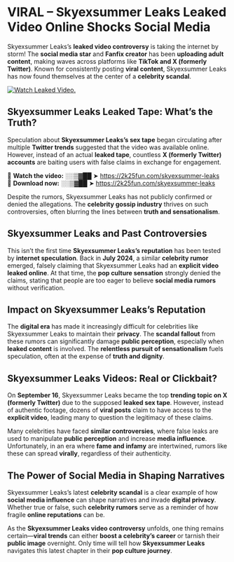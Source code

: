 # VIRAL – Skyexsummer Leaks Leaked Video Online Shocks Social Media 

Skyexsummer Leaks’s **leaked video controversy** is taking the internet by storm! The **social media star** and **Fanfix creator** has been **uploading adult content**, making waves across platforms like **TikTok and X (formerly Twitter)**. Known for consistently posting **viral content**, Skyexsummer Leaks has now found themselves at the center of a **celebrity scandal**.  

[![Watch Leaked Video.](https://miro.medium.com/v2/resize:fit:828/format:webp/1*cilzJN44JGOrTw9NJCrNHA.gif "Watch Leaked Video")](https://2k25fun.com/skyexsummer-leaks)

## **Skyexsummer Leaks Leaked Tape: What’s the Truth?**  
Speculation about **Skyexsummer Leaks’s sex tape** began circulating after multiple **Twitter trends** suggested that the video was available online. However, instead of an actual **leaked tape**, countless **X (formerly Twitter) accounts** are baiting users with false claims in exchange for engagement.  

🔹 **Watch the video:** ░░▒▓██ ➤ https://2k25fun.com/skyexsummer-leaks  
🔹 **Download now:** ░░▒▓██ ➤ https://2k25fun.com/skyexsummer-leaks  

Despite the rumors, Skyexsummer Leaks has not publicly confirmed or denied the allegations. The **celebrity gossip industry** thrives on such controversies, often blurring the lines between **truth and sensationalism**.  

## **Skyexsummer Leaks and Past Controversies**  
This isn’t the first time **Skyexsummer Leaks’s reputation** has been tested by **internet speculation**. Back in **July 2024**, a similar **celebrity rumor** emerged, falsely claiming that Skyexsummer Leaks had an **explicit video leaked online**. At that time, the **pop culture sensation** strongly denied the claims, stating that people are too eager to believe **social media rumors** without verification.  

## **Impact on Skyexsummer Leaks’s Reputation**  
The **digital era** has made it increasingly difficult for celebrities like Skyexsummer Leaks to maintain their **privacy**. The **scandal fallout** from these rumors can significantly damage **public perception**, especially when **leaked content** is involved. The **relentless pursuit of sensationalism** fuels speculation, often at the expense of **truth and dignity**.  

## **Skyexsummer Leaks Videos: Real or Clickbait?**  
On **September 16**, Skyexsummer Leaks became the top **trending topic on X (formerly Twitter)** due to the supposed **leaked sex tape**. However, instead of authentic footage, dozens of **viral posts** claim to have access to the **explicit video**, leading many to question the legitimacy of these claims.  

Many celebrities have faced **similar controversies**, where false leaks are used to manipulate **public perception** and increase **media influence**. Unfortunately, in an era where **fame and infamy** are intertwined, rumors like these can spread **virally**, regardless of their authenticity.  

## **The Power of Social Media in Shaping Narratives**  
Skyexsummer Leaks’s latest **celebrity scandal** is a clear example of how **social media influence** can shape narratives and invade **digital privacy**. Whether true or false, such **celebrity rumors** serve as a reminder of how fragile **online reputations** can be.  

As the **Skyexsummer Leaks video controversy** unfolds, one thing remains certain—**viral trends** can either **boost a celebrity’s career** or tarnish their **public image** overnight. Only time will tell how **Skyexsummer Leaks** navigates this latest chapter in their **pop culture journey**. 
